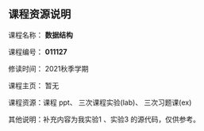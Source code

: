 ## 课程资源说明



课程名称： **数据结构**

课程编号： **011127**

修读时间： 2021秋季学期

课程主页： 暂无

课程资源：课程 ppt、 三次课程实验(lab)、 三次习题课(ex)

其他说明：补充内容为我实验1 、实验3 的源代码，仅供参考。

